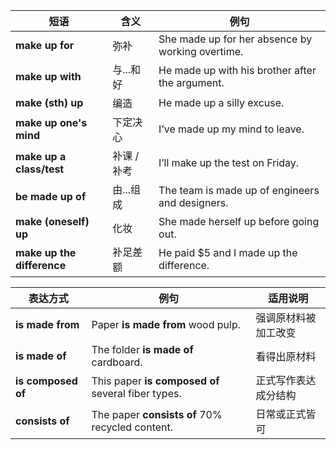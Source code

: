 

| 短语                         | 含义      | 例句                                               |
| -------------------------- | ------- | ------------------------------------------------ |
| **make up for**            | 弥补      | She made up for her absence by working overtime. |
| **make up with**           | 与...和好  | He made up with his brother after the argument.  |
| **make (sth) up**          | 编造      | He made up a silly excuse.                       |
| **make up one's mind**     | 下定决心    | I’ve made up my mind to leave.                   |
| **make up a class/test**   | 补课 / 补考 | I’ll make up the test on Friday.                 |
| **be made up of**          | 由...组成  | The team is made up of engineers and designers.  |
| **make (oneself) up**      | 化妆      | She made herself up before going out.            |
| **make up the difference** | 补足差额    | He paid \$5 and I made up the difference.        |


| 表达方式               | 例句                                                 | 适用说明       |
| ------------------ | -------------------------------------------------- | ---------- |
| **is made from**   | Paper **is made from** wood pulp.                  | 强调原材料被加工改变 |
| **is made of**     | The folder **is made of** cardboard.               | 看得出原材料     |
| **is composed of** | This paper **is composed of** several fiber types. | 正式写作表达成分结构 |
| **consists of**    | The paper **consists of** 70% recycled content.    | 日常或正式皆可    |
